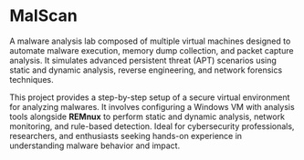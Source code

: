 # MalScan
A malware analysis lab composed of multiple virtual machines designed to automate malware execution, memory dump collection, and packet capture analysis. It simulates advanced persistent threat (APT) scenarios using static and dynamic analysis, reverse engineering, and network forensics techniques.

This project provides a step-by-step setup of a secure virtual environment for analyzing malwares. It involves configuring a Windows VM with analysis tools alongside **REMnux** to perform static and dynamic analysis, network monitoring, and rule-based detection. Ideal for cybersecurity professionals, researchers, and enthusiasts seeking hands-on experience in understanding malware behavior and impact.


